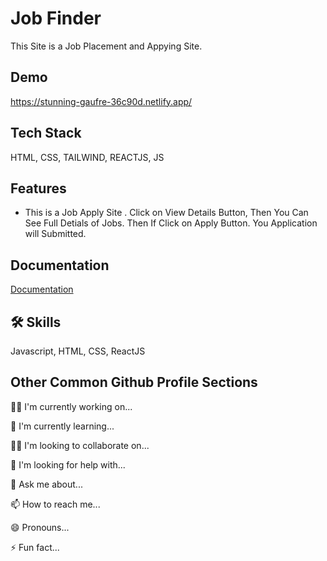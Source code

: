 
# Job Finder

This Site is a Job Placement and Appying Site.


## Demo

https://stunning-gaufre-36c90d.netlify.app/


 

 
## Tech Stack

HTML, CSS, TAILWIND, REACTJS, JS

 
 


## Features

- This is a Job Apply Site .
Click on View Details Button, 
Then You Can See Full Detials of Jobs.
Then If Click on Apply Button. You Application will Submitted. 



 

## Documentation

[Documentation](https://stunning-gaufre-36c90d.netlify.app)

        
## 🛠 Skills
Javascript, HTML, CSS, ReactJS


## Other Common Github Profile Sections
👩‍💻 I'm currently working on...

🧠 I'm currently learning...

👯‍♀️ I'm looking to collaborate on...

🤔 I'm looking for help with...

💬 Ask me about...

📫 How to reach me...

😄 Pronouns...

⚡️ Fun fact...

   
   
